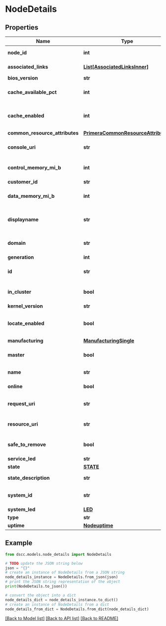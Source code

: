 # NodeDetails


## Properties

Name | Type | Description | Notes
------------ | ------------- | ------------- | -------------
**node_id** | **int** | Numeric ID of the resource. | [optional] 
**associated_links** | [**List[AssociatedLinksInner]**](AssociatedLinksInner.md) | Associated Links Details | [optional] 
**bios_version** | **str** | Bios version | [optional] 
**cache_available_pct** | **int** | Percentage of the cache available | [optional] 
**cache_enabled** | **int** | Percentage of the cache enabled on the node | [optional] 
**common_resource_attributes** | [**PrimeraCommonResourceAttributes**](PrimeraCommonResourceAttributes.md) |  | [optional] 
**console_uri** | **str** | consoleUri for detailed storage object | [optional] 
**control_memory_mi_b** | **int** | Total control memory in the node in MiB | [optional] 
**customer_id** | **str** | customerId | [optional] 
**data_memory_mi_b** | **int** | Total data memory in the node in MiB | [optional] 
**displayname** | **str** | Name to be used for display purposes | [optional] 
**domain** | **str** | Domain that the resource belongs to | [optional] 
**generation** | **int** | generation | [optional] 
**id** | **str** | Unique Identifier of the resource. | [optional] 
**in_cluster** | **bool** | Indicates if this node is part of the cluster. | [optional] 
**kernel_version** | **str** | Kernel version | [optional] 
**locate_enabled** | **bool** | Indicates if the locate beacon is enabled or not | [optional] 
**manufacturing** | [**ManufacturingSingle**](ManufacturingSingle.md) |  | [optional] 
**master** | **bool** | Indicates if this is the master node. | [optional] 
**name** | **str** | Name of the resource. | [optional] 
**online** | **bool** | Indicates if this node is online | [optional] 
**request_uri** | **str** | requestUri for detailed node object | [optional] 
**resource_uri** | **str** | resourceUri for detailed node object | [optional] 
**safe_to_remove** | **bool** | Indicates if the component is safe to remove | [optional] 
**service_led** | **str** | LED state. | [optional] 
**state** | [**STATE**](STATE.md) |  | [optional] 
**state_description** | **str** | State of the resource | [optional] 
**system_id** | **str** | SystemId/Serial Number  of the array. | [optional] 
**system_led** | [**LED**](LED.md) |  | [optional] 
**type** | **str** | type | [optional] 
**uptime** | [**Nodeuptime**](Nodeuptime.md) |  | [optional] 

## Example

```python
from dscc.models.node_details import NodeDetails

# TODO update the JSON string below
json = "{}"
# create an instance of NodeDetails from a JSON string
node_details_instance = NodeDetails.from_json(json)
# print the JSON string representation of the object
print(NodeDetails.to_json())

# convert the object into a dict
node_details_dict = node_details_instance.to_dict()
# create an instance of NodeDetails from a dict
node_details_from_dict = NodeDetails.from_dict(node_details_dict)
```
[[Back to Model list]](../README.md#documentation-for-models) [[Back to API list]](../README.md#documentation-for-api-endpoints) [[Back to README]](../README.md)


